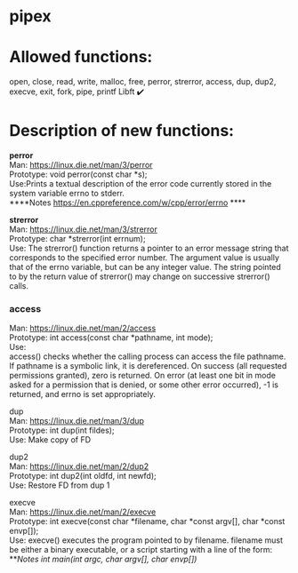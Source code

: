 # pipex

# Allowed functions:
open, close, read, write,
malloc, free, perror,
strerror, access, dup, dup2,
execve, exit, fork, pipe, printf
Libft ✔️

# Description of new functions:
**perror**  
Man: https://linux.die.net/man/3/perror  
Prototype: void perror(const char *s);  
Use:Prints a textual description of the error code currently stored in the system variable errno to stderr.  
****Notes https://en.cppreference.com/w/cpp/error/errno ****  
  
**strerror**  
Man: https://linux.die.net/man/3/strerror  
Prototype: char *strerror(int errnum);  
Use: The strerror() function returns a pointer to an error message string that corresponds to the specified error number. The argument value is usually that of the errno variable, but can be any integer value. The string pointed to by the return value of strerror() may change on successive strerror() calls.  

### access  
Man: https://linux.die.net/man/2/access  
Prototype: int access(const char *pathname, int mode);  
Use:  
access() checks whether the calling process can access the file pathname. If pathname is a symbolic link, it is dereferenced.
On success (all requested permissions granted), zero is returned. On error (at least one bit in mode asked for a permission that is denied, or some other error occurred), -1 is returned, and errno is set appropriately.  
  
dup  
Man: https://linux.die.net/man/3/dup  
Prototype: int dup(int fildes);  
Use: Make copy of FD  
  
dup2  
Man: https://linux.die.net/man/2/dup2  
Prototype: int dup2(int oldfd, int newfd);  
Use: Restore FD from dup 1  
  
execve  
Man: https://linux.die.net/man/2/execve  
Prototype: int execve(const char *filename, char *const argv[], char *const envp[]);  
Use: execve() executes the program pointed to by filename. filename must be either a binary executable, or a script starting with a line of the form:
***Notes int main(int argc, char *argv[], char *envp[])***

